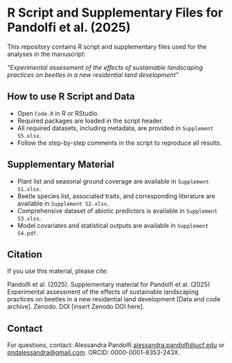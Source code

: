 #  R Script and Supplementary Files for Pandolfi et al. (2025)

This repository contains R script and supplementary files used for the analyses in the manuscript:

*"Experimental assessment of the effects of sustainable landscaping practices on beetles in a new residential land development"*

## How to use R Script and Data

- Open `Code.R` in R or RStudio.
- Required packages are loaded in the script header.
- All required datasets, including metadata, are provided in `Supplement S5.xlsx`.
- Follow the step-by-step comments in the script to reproduce all results.
  
## Supplementary Material

- Plant list and seasonal ground coverage are available in `Supplement S1.xlsx`.
- Beetle species list, associated traits, and corresponding literature are available in `Supplement S2.xlsx`.
- Comprehensive dataset of abiotic predictors is available in `Supplement S3.xlsx`.
- Model covariates and statistical outputs are available in `Supplement S4.pdf`.

## Citation

If you use this material, please cite:

Pandolfi et al. (2025). Supplementary material for Pandolfi et al. (2025) Experimental assessment of the effects of sustainable landscaping practices on beetles in a new residential land development [Data and code archive]. Zenodo. DOI [insert Zenodo DOI here].

## Contact

For questions, contact: Alessandra Pandolfi alessandra.pandolfi@ucf.edu or pndalessandra@gmail.com. ORCID: 0000-0001-8353-243X.
